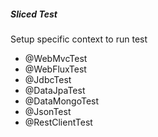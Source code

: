 ##### Sliced Test

Setup specific context to run test

- @WebMvcTest
- @WebFluxTest
- @JdbcTest
- @DataJpaTest
- @DataMongoTest
- @JsonTest
- @RestClientTest